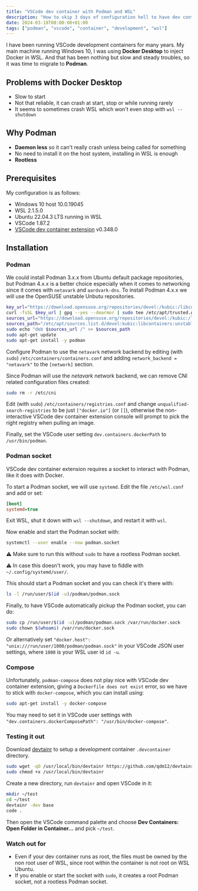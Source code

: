 ```yaml
---
title: "VSCode dev container with Podman and WSL"
description: "How to skip 3 days of configuration hell to have dev containers with Podman and WSL"
date: 2024-03-18T08:00:00+01:00
tags: ["podman", "vscode", "container", "development", "wsl"]
---
```


I have been running VSCode development containers for many years.
My main machine running Windows 10, I was using **Docker Desktop** to inject Docker in WSL.
And that has been nothing but slow and steady troubles, so it was time to migrate to **Podman**.

## Problems with Docker Desktop

- Slow to start
- Not that reliable, it can crash at start, stop or while running rarely
- It seems to sometimes crash WSL which won't even stop with `wsl --shutdown`

## Why Podman

- **Daemon less** so it can't really crash unless being called for something
- No need to install it on the host system, installing in WSL is enough
- **Rootless**

## Prerequisites

My configuration is as follows:

- Windows 10 host 10.0.19045
- WSL 2.1.5.0
- Ubuntu 22.04.3 LTS running in WSL
- VSCode 1.87.2
- [VSCode dev container extension](https://marketplace.visualstudio.com/items?itemName=ms-vscode-remote.remote-containers) v0.348.0

## Installation

### Podman

We could install Podman 3.x.x from Ubuntu default package repositories, but Podman 4.x.x is a better choice especially when it comes to networking
since it comes with `netavark` and `aardvark-dns`. To install Podman 4.x.x we will use the OpenSUSE unstable Unbutu repositories.

```sh
key_url="https://download.opensuse.org/repositories/devel:/kubic:/libcontainers:/unstable/xUbuntu_$(lsb_release -r -s)/Release.key"
curl -fsSL $key_url | gpg --yes --dearmor | sudo tee /etc/apt/trusted.gpg.d/devel_kubic_libcontainers_unstable.gpg > /dev/null
sources_url="https://download.opensuse.org/repositories/devel:/kubic:/libcontainers:/unstable/xUbuntu_$(lsb_release -r -s)/"
sources_path="/etc/apt/sources.list.d/devel:kubic:libcontainers:unstable.list"
sudo echo "deb $sources_url /" >> $sources_path
sudo apt-get update
sudo apt-get install -y podman
```

Configure Podman to use the `netavark` network backend by editing (with `sudo`) `/etc/containers/containers.conf` and
adding `network_backend = "netavark"` to the `[network]` section.

Since Podman will use the *netavark* network backend, we can remove CNI related configuration files created:

```sh
sudo rm -r /etc/cni
```

Edit (with `sudo`) `/etc/containers/registries.conf` and change `unqualified-search-registries` to be just `["docker.io"]` (or `[]`), otherwise
the non-interactive VSCode dev container extension console will prompt to pick the right registry when pulling an image.

Finally, set the VSCode user setting `dev.containers.dockerPath` to `/usr/bin/podman`.

### Podman socket

VSCode dev container extension requires a socket to interact with Podman, like it does with Docker.

To start a Podman socket, we will use `systemd`.
Edit the file `/etc/wsl.conf` and add or set:

```ini
[boot]
systemd=true
```

Exit WSL, shut it down with `wsl --shutdown`, and restart it with `wsl`.

Now enable and start the Podman socket with:

```sh
systemctl --user enable --now podman.socket
```

⚠️ Make sure to run this without `sudo` to have a rootless Podman socket.

⚠️ In case this doesn't work, you may have to fiddle with `~/.config/systemd/user/`.

This should start a Podman socket and you can check it's there with:

```sh
ls -l /run/user/$(id -u)/podman/podman.sock
```

Finally, to have VSCode automatically pickup the Podman socket, you can do:

```sh
sudo cp /run/user/$(id -u)/podman/podman.sock /var/run/docker.sock
sudo chown $(whoami) /var/run/docker.sock
```

Or alternatively set `"docker.host": "unix:///run/user/1000/podman/podman.sock"` in your VSCode JSON user settings, where `1000` is your WSL user id `id -u`.

### Compose

Unfortunately, `podman-compose` does not play nice with VSCode dev container extension, giving a `Dockerfile does not exist` error,
so we have to stick with `docker-compose`, which you can install using:

```sh
sudo apt-get install -y docker-compose
```

You may need to set it in VSCode user settings with `"dev.containers.dockerComposePath": "/usr/bin/docker-compose"`.

### Testing it out

Download [devtainr](https://github.com/qdm12/devtainr) to setup a development container `.devcontainer` directory.

```sh
sudo wget -qO /usr/local/bin/devtainr https://github.com/qdm12/devtainr/releases/download/v0.6.0/devtainr_0.6.0_linux_amd64
sudo chmod +x /usr/local/bin/devtainr
```

Create a new directory, run `devtainr` and open VSCode in it:

```sh
mkdir ~/test
cd ~/test
devtainr -dev base
code .
```

Then open the VSCode command palette and choose **Dev Containers: Open Folder in Container...** and pick `~/test`.

### Watch out for

- Even if your dev container runs as root, the files must be owned by the non root user of WSL, since root within the container is not root on WSL Ubuntu.
- If you enable or start the socket with `sudo`, it creates a root Podman socket, not a rootless Podman socket.
